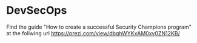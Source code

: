 # DevSecOps

Find the guide "How to create a successful Security Champions program" at the follwing url  https://prezi.com/view/dbqhWYKxAM0xv0ZN12KB/
